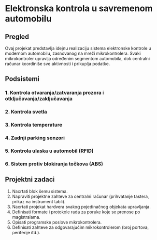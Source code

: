 # Elektronska kontrola u savremenom automobilu

## Pregled

Ovaj projekat predstavlja idejnu realizaciju sistema elektronske kontrole u modernom automobilu, zasnovanog na mreži mikrokontrolera. Svaki mikrokontroler upravlja određenim segmentom automobila, dok centralni računar koordiniše sve aktivnosti i prikuplja podatke.


## Podsistemi

### 1. **Kontrola otvaranja/zatvaranja prozora i otključavanja/zaključavanja**

### 2. **Kontrola svetla**

### 3. **Kontrola temperature**

### 4. **Zadnji parking senzori**

### 5. **Kontrola ulaska u automobil (RFID)**

### 6. **Sistem protiv blokiranja točkova (ABS)**

## Projektni zadaci

1. Nacrtati blok šemu sistema.
2. Napraviti projektne zahteve za centralni računar (prihvatanje tastera, prikaz na instrument tabli).
3. Nacrtati projekat hardvera svakog pojedinačnog objekata upravljanja.
4. Definisati formate i protokole rada za poruke koje se prenose po magistralama.
5. Opisati programske poslove mikrokontrolera.
6. Definisati zahteve za odgovarajućim mikrokontrolerom (broj portova, periferije itd.).
